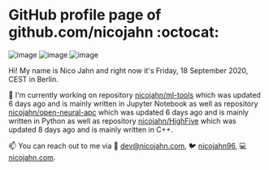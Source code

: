 # GitHub profile page of <!-- github -->github.com/nicojahn<!-- github --> :octocat:

![image](https://img.shields.io/badge/in%20progress%20since-aug.%201996-blue?style=flat) ![image](https://img.shields.io/badge/runs%20on-caffeine-brown?style=flat&logo=buy-me-a-coffee&logoColor=brown) ![image](https://img.shields.io/badge/homepage-blank-white?style=flat&?link=https://nicojahn.com&link=https://nicojahn.com)

Hi! My name is <!-- name -->Nico Jahn<!-- name --> and right now it's <!-- date -->Friday, 18 September 2020, CEST<!-- date --> in <!-- city -->Berlin<!-- city -->.

🔭 I'm currently working on <!-- projects -->repository [nicojahn/ml-tools](https://github.com/nicojahn/ml-tools) which was updated 6 days ago and is mainly written in Jupyter Notebook as well as repository [nicojahn/open-neural-apc](https://github.com/nicojahn/open-neural-apc) which was updated 6 days ago and is mainly written in Python as well as repository [nicojahn/HighFive](https://github.com/nicojahn/HighFive) which was updated 8 days ago and is mainly written in C++<!-- projects -->.

📫 You can reach out to me via <!-- contact -->:email: dev@nicojahn.com, :bird: [nicojahn96](https://twitter.com/nicojahn96), :computer: [nicojahn.com](nicojahn.com)<!-- contact -->.
